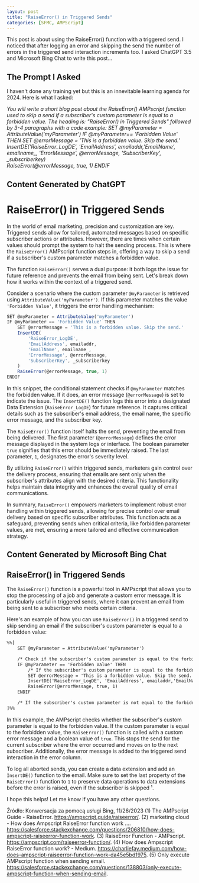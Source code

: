 ```yaml
---
layout: post
title: "RaiseError() in Triggered Sends"
categories: [SFMC, AMPScript]
---
```

This post is about using the RaiseError() function with a triggered send. I noticed that after logging an error and skipping the send the number of errors in the triggered send interaction increments too. I asked ChatGPT 3.5 and Microsoft Bing Chat to write this post&hellip;

## The Prompt I Asked
I haven't done any training yet but this is an innevitable learning agenda for 2024. Here is what I asked:

*You will write a short blog post about the RaiseError() AMPscript function used to skip a send if a subscriber's custom parameter is equal to a forbidden value. The heading is: "RaiseError() in Triggered Sends" followed by 3-4 paragraphs with a code example:
SET @myParameter = AttributeValue('myParameter')
IF @myParameter== 'Forbidden Value' THEN
    SET @errorMessage = 'This is a forbidden value. Skip the send.'
    InsertDE('RaiseError_LogDE', 'EmailAddress', emailaddr,'EmailName', emailname_, 'ErrorMessage', @errorMessage, 'SubscriberKey', _subscriberkey)  
    RaiseError(@errorMessage, true, 1)
ENDIF*

## Content Generated by ChatGPT

# RaiseError() in Triggered Sends

In the world of email marketing, precision and customization are key. Triggered sends allow for tailored, automated messages based on specific subscriber actions or attributes. However, there are times when certain values should prompt the system to halt the sending process. This is where the `RaiseError()` AMPscript function steps in, offering a way to skip a send if a subscriber's custom parameter matches a forbidden value.

The function `RaiseError()` serves a dual purpose: it both logs the issue for future reference and prevents the email from being sent. Let's break down how it works within the context of a triggered send.

Consider a scenario where the custom parameter `@myParameter` is retrieved using `AttributeValue('myParameter')`. If this parameter matches the value `'Forbidden Value'`, it triggers the error handling mechanism:

```javascript
SET @myParameter = AttributeValue('myParameter')
IF @myParameter == 'Forbidden Value' THEN
    SET @errorMessage = 'This is a forbidden value. Skip the send.'
    InsertDE(
        'RaiseError_LogDE',
        'EmailAddress', emailaddr,
        'EmailName', emailname_,
        'ErrorMessage', @errorMessage,
        'SubscriberKey', _subscriberkey
    )
    RaiseError(@errorMessage, true, 1)
ENDIF
```

In this snippet, the conditional statement checks if `@myParameter` matches the forbidden value. If it does, an error message (`@errorMessage`) is set to indicate the issue. The `InsertDE()` function logs this error into a designated Data Extension (`RaiseError_LogDE`) for future reference. It captures critical details such as the subscriber's email address, the email name, the specific error message, and the subscriber key.

The `RaiseError()` function itself halts the send, preventing the email from being delivered. The first parameter (`@errorMessage`) defines the error message displayed in the system logs or interface. The boolean parameter `true` signifies that this error should be immediately raised. The last parameter, `1`, designates the error's severity level.

By utilizing `RaiseError()` within triggered sends, marketers gain control over the delivery process, ensuring that emails are sent only when the subscriber's attributes align with the desired criteria. This functionality helps maintain data integrity and enhances the overall quality of email communications.

In summary, `RaiseError()` empowers marketers to implement robust error handling within triggered sends, allowing for precise control over email delivery based on specific subscriber attributes. This function acts as a safeguard, preventing sends when critical criteria, like forbidden parameter values, are met, ensuring a more tailored and effective communication strategy.

## Content Generated by Microsoft Bing Chat

## RaiseError() in Triggered Sends

The `RaiseError()` function is a powerful tool in AMPscript that allows you to stop the processing of a job and generate a custom error message. It is particularly useful in triggered sends, where it can prevent an email from being sent to a subscriber who meets certain criteria.

Here's an example of how you can use `RaiseError()` in a triggered send to skip sending an email if the subscriber's custom parameter is equal to a forbidden value:

```html
%%[
    SET @myParameter = AttributeValue('myParameter')

    /* Check if the subscriber's custom parameter is equal to the forbidden value */
    IF @myParameter == 'Forbidden Value' THEN
        /* If the subscriber's custom parameter is equal to the forbidden value, raise an error */
        SET @errorMessage = 'This is a forbidden value. Skip the send.'
        InsertDE('RaiseError_LogDE', 'EmailAddress', emailaddr,'EmailName', emailname_, 'ErrorMessage', @errorMessage, 'SubscriberKey', _subscriberkey)  
        RaiseError(@errorMessage, true, 1)
    ENDIF

    /* If the subscriber's custom parameter is not equal to the forbidden value, continue processing the job */
]%%
```

In this example, the AMPscript checks whether the subscriber's custom parameter is equal to the forbidden value. If the custom parameter is equal to the forbidden value, the `RaiseError()` function is called with a custom error message and a boolean value of `true`. This stops the send for the current subscriber where the error occurred and moves on to the next subscriber. Additionally, the error message is added to the triggered send interaction in the error column.

To log all aborted sends, you can create a data extension and add an `InsertDE()` function to the email. Make sure to set the last property of the `RaiseError()` function to `1` to preserve data operations to data extensions before the error is raised, even if the subscriber is skipped ¹.

I hope this helps! Let me know if you have any other questions.

Źródło: Konwersacja za pomocą usługi Bing, 11/26/2023
(1) The AMPscript Guide - RaiseError. https://ampscript.guide/raiseerror/.
(2) marketing cloud - How does Ampscript RaiseError function work .... https://salesforce.stackexchange.com/questions/206810/how-does-ampscript-raiseerror-function-work.
(3) RaiseError Function - AMPscript. https://ampscript.com/raiseerror-function/.
(4) How does Ampscript RaiseError function work? - Medium. https://charliefay.medium.com/how-does-ampscript-raiseerror-function-work-da45e5bd1975.
(5) Only execute AMPscript function when sending email. https://salesforce.stackexchange.com/questions/138803/only-execute-ampscript-function-when-sending-email.
